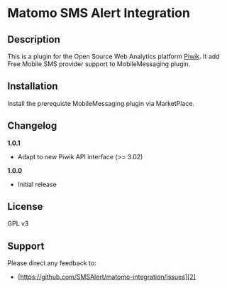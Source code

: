 # Matomo SMS Alert Integration 

## Description

This is a plugin for the Open Source Web Analytics platform [Piwik][1]. It 
add Free Mobile SMS provider support to MobileMessaging plugin.

## Installation

Install the prerequiste MobileMessaging plugin via MarketPlace.

## Changelog

__1.0.1__
* Adapt to new Piwik API interface (>= 3.02)

__1.0.0__
* Initial release

## License

GPL v3

## Support

Please direct any feedback to: 

* [https://github.com/SMSAlert/matomo-integration/issues][2]

[1]: http://piwik.org
[2]: https://github.com/SMSAlert/matomo-integration/issues
